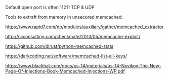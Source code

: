 Default open port is often 11211 TCP & UDP

Tools to extraft from memory in unsecured memcached:

https://www.rapid7.com/db/modules/auxiliary/gather/memcached_extractor

http://niiconsulting.com/checkmate/2013/05/memcache-exploit/

https://github.com/dlrust/python-memcached-stats

https://darkcoding.net/software/memcached-list-all-keys/

https://www.blackhat.com/docs/us-14/materials/us-14-Novikov-The-New-Page-Of-Injections-Book-Memcached-Injections-WP.pdf